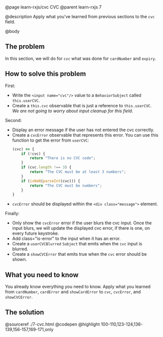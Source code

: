 @page learn-rxjs/cvc CVC
@parent learn-rxjs 7

@description Apply what you've learned from previous sections to the `cvc` field.

@body

## The problem

In this section, we will do for `cvc` what was done for `cardNumber` and `expiry`.

## How to solve this problem

First:

- Write the `<input name="cvc"/>` value to a `BehaviorSubject` called `this.userCVC`.
- Create a `this.cvc` observable that is just a reference to `this.userCVC`.
  _We are not going to worry about input cleanup for this field_.

Second:

- Display an error message if the user has not entered the cvc correctly.
- Create a `cvcError` observable that represents this error. You can use this function
  to get the error from `userCVC`:
  ```typescript
  (cvc) => {
      if (!cvc) {
          return "There is no CVC code";
      }
      if (cvc.length !== 3) {
          return "The CVC must be at least 3 numbers";
      }
      if (isNaN(parseInt(cvc))) {
          return "The CVC must be numbers";
      }
  }
  ```
- `cvcError` should be displayed within the `<div class="message">` element.

Finally:

- Only show the `cvcError` error if the user blurs the cvc input. Once the input blurs,
  we will update the displayed cvc error, if there is one, on every future keystroke.
- Add class="is-error" to the input when it has an error.
- Create a `userCVCBlurred` `Subject` that emits when the `cvc` input is blurred.
- Create a `showCVCError` that emits true when the `cvc` error should be shown.

## What you need to know

You already know everything you need to know.  Apply what you learned from
`cardNumber`, `cardError` and `showCardError` to `cvc`, `cvcError`, and `showCVCError`.

## The solution

@sourceref ./7-cvc.html
@codepen
@highlight 100-110,123-124,136-139,156-157,169-171,only
